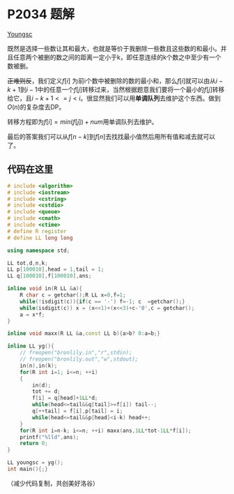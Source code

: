 # P2034 题解

[Youngsc](http://youngscc.github.io/)

既然是选择一些数让其和最大，也就是等价于我删除一些数且这些数的和最小。并且任意两个被删的数之间的距离一定小于k，即任意连续的k个数之中至少有一个数被删。

~~正难则反~~，我们定义$f[i]$ 为前i个数中被删除的数的最小和，那么$f[i]$就可以由从$i-k+1$到$i-1$中的任意一个$f[j]$转移过来，当然根据题意我们要将一个最小的$f[j]$转移给它，且$i-k+1<=j<i$。很显然我们可以用**单调队列**去维护这个东西。做到$O(n)$的复杂度去DP。

转移方程即为$f[i] = min(f[j])+num$用单调队列去维护。

最后的答案我们可以从$f[n-k]$到$f[n]$去找找最小值然后用所有值和减去就可以了。


## 代码在这里

```cpp
# include <algorithm>
# include <iostream>
# include <cstring>
# include <cstdio>
# include <queue>
# include <cmath>
# include <ctime>
# define R register
# define LL long long

using namespace std;

LL tot,d,n,k;
LL p[100010],head = 1,tail = 1;
LL q[100010],f[100010],ans;

inline void in(R LL &a){
    R char c = getchar();R LL x=0,f=1;
    while(!isdigit(c)){if(c == '-') f=-1; c  =getchar();}
    while(isdigit(c)) x = (x<<1)+(x<<3)+c-'0',c = getchar();
    a = x*f;
}

inline void maxx(R LL &a,const LL b){a>b? 0:a=b;}

inline LL yg(){
    // freopen("bronlily.in","r",stdin);
    // freopen("bronlily.out","w",stdout);
    in(n),in(k);
    for(R int i=1; i<=n; ++i)
    {
        in(d);
        tot += d;
        f[i] = q[head]+1LL*d;
        while(head<=tail&&q[tail]>=f[i]) tail--;
        q[++tail] = f[i],p[tail] = i;
        while(head<=tail&&p[head]<i-k) head++;
    }
    for(R int i=n-k; i<=n; ++i) maxx(ans,1LL*tot-1LL*f[i]);
    printf("%lld",ans);
    return 0;
}

LL youngsc = yg();
int main(){;}
```
（减少代码复制，共创美好洛谷）

